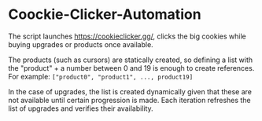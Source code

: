 # Coockie-Clicker-Automation

The script launches https://cookieclicker.gg/, clicks the big cookies while buying upgrades or products once available.

The products (such as cursors) are statically created, so defining a list with the "product" + a number between 0 and 19 is enough to create references. For example:
```["product0", "product1", ..., product19]```

In the case of upgrades, the list is created dynamically given that these are not available until certain progression is made. Each iteration refreshes the list of upgrades and verifies their availability.
